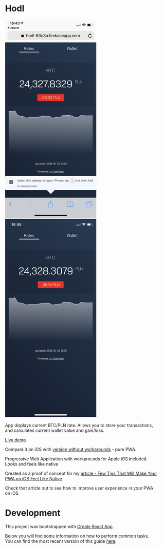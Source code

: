 # Hodl

<img src="https://raw.githubusercontent.com/macap/hodl/master/docs/browser.jpg" width="300" alt="Browser view" />
<img src="https://github.com/macap/hodl/blob/master/docs/standalone.jpg" width="300" alt="Standalone view" />

App displays current BTC/PLN rate. Allows you to store your transactions, and calculates current wallet value and gain/loss.

[Live demo](http://hodl-63c3a.firebaseapp.com)

Compare it on iOS with [version without workarounds](https://necessary-burst.surge.sh/) - pure PWA.

Progressive Web Application with workarounds for Apple iOS included. Looks and feels like native

Created as a proof of concept for my [article - Few Tips That Will Make Your PWA on iOS Feel Like Native](https://www.netguru.co/codestories/few-tips-that-will-make-your-pwa-on-ios-feel-like-native).

Check that article out to see how to improve user experience in your PWA on iOS

# Development

This project was bootstrapped with [Create React App](https://github.com/facebookincubator/create-react-app).

Below you will find some information on how to perform common tasks.<br>
You can find the most recent version of this guide [here](https://github.com/facebookincubator/create-react-app/blob/master/packages/react-scripts/template/README.md).